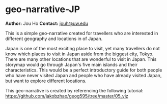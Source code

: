 # geo-narrative-JP

**Author:** Jou Ho
**Contact:** jouh@uw.edu

This is a simple geo-narrative created for travellers who are interested in different geography and locations in of Japan.

Japan is one of the most exciting place to visit, yet many travellers do not know which places to visit in Japan aside from the biggest city, Tokyo. There are many other locations that are wonderful to visit in Japan. This storymap would go through Japan\'s five main islands and their characteristics. This would be a perfect introductory guide for both people who have never visited Japan and people who have already visited Japan, but want to explore different locations.

This geo-narrative is created by referencing the following tutorial: https://github.com/jakobzhao/geog595/tree/master/05_viz
